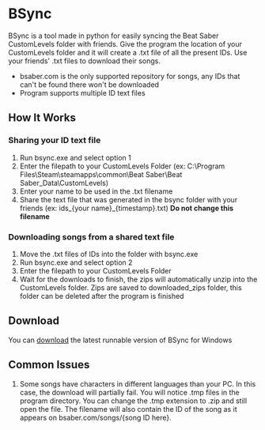 # BSync 

BSync is a tool made in python for easily syncing the Beat Saber CustomLevels folder with friends.
Give the program the location of your CustomLevels folder and it will create a .txt file of all the present IDs.
Use your friends' .txt files to download their songs. 



* bsaber.com is the only supported repository for songs, any IDs that can't be found there won't be downloaded
* Program supports multiple ID text files


## How It Works

### Sharing your ID text file

1. Run bsync.exe and select option 1
2. Enter the filepath to your CustomLevels Folder
(ex: C:\Program Files\Steam\steamapps\common\Beat Saber\Beat Saber_Data\CustomLevels)
3. Enter your name to be used in the .txt filename
4. Share the text file that was generated in the bsync folder with your friends (ex: ids_{your name}_{timestamp}.txt)
**Do not change this filename** 

### Downloading songs from a shared text file

1. Move the .txt files of IDs into the folder with bsync.exe
2. Run bsync.exe and select option 2
3. Enter the filepath to your CustomLevels Folder
4. Wait for the downloads to finish, the zips will automatically unzip into the CustomLevels folder.
Zips are saved to downloaded_zips folder, this folder can be deleted after the program is finished

## Download

You can [download](https://github.com/launchd/bsync/releases/download/v1.0.0/bsync-1.0.1.zip) the latest runnable version of BSync for Windows

## Common Issues

1. Some songs have characters in different languages than your PC. In this case, the download will partially fail. You will notice .tmp files in the program directory. You can change the .tmp extension to .zip and still open the file. The filename will also contain the ID of the song as it appears on bsaber.com/songs/{song ID here}. 

